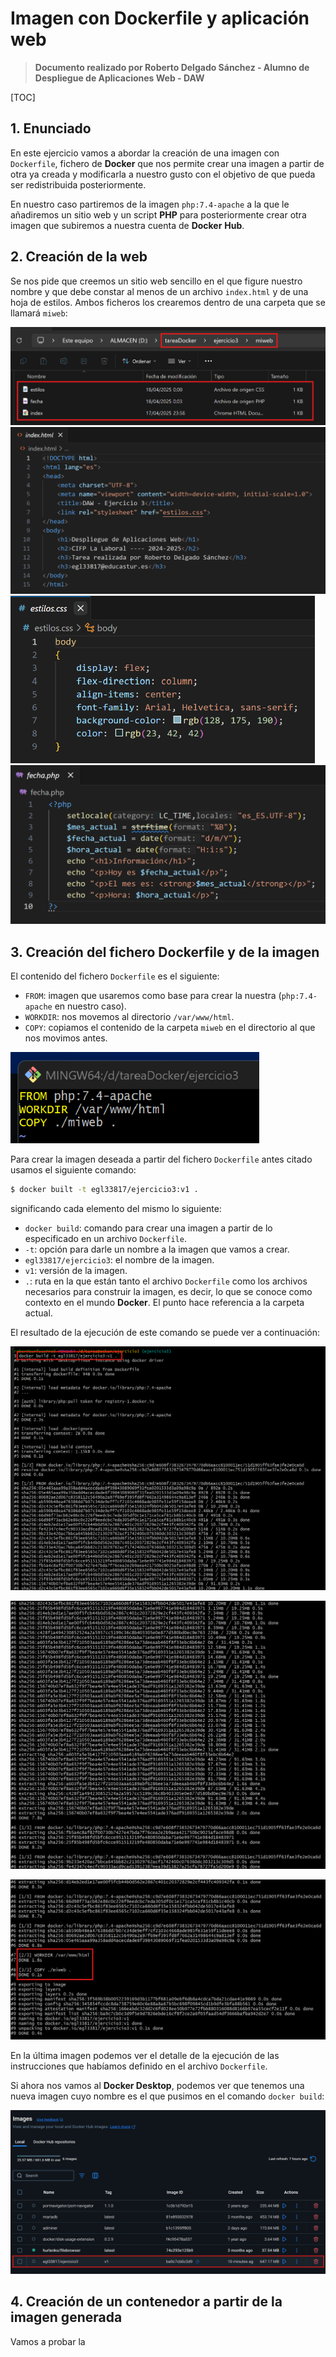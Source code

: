 # Imagen con Dockerfile y aplicación web

> **Documento realizado por Roberto Delgado Sánchez - Alumno de Despliegue de Aplicaciones Web - DAW**

[TOC]

## 1. Enunciado

En este ejercicio vamos a abordar la creación de una imagen con `Dockerfile`, fichero de **Docker** que nos permite crear una imagen a partir de otra ya creada y modificarla a nuestro gusto con el objetivo de que pueda ser redistribuida posteriormente. 

En nuestro caso partiremos de la imagen `php:7.4-apache` a la que le añadiremos un sitio web y un script **PHP** para posteriormente crear otra imagen que subiremos a nuestra cuenta de **Docker** **Hub**.

## 2. Creación de la web

Se nos pide que creemos un sitio web sencillo en el que figure nuestro nombre y que debe constar al menos de un archivo `index.html` y de una hoja de estilos. Ambos ficheros los crearemos dentro de una carpeta que se llamará `miweb`:

<img src="./ejercicio3.assets/image-20250418002202078.png" alt="image-20250418002202078" style="zoom:67%;" />

<img src="./ejercicio3.assets/image-20250418001944761.png" alt="image-20250418001944761" style="zoom:50%;" />

<img src="./ejercicio3.assets/image-20250418002003199.png" alt="image-20250418002003199" style="zoom: 55%;" />

<img src="./ejercicio3.assets/image-20250418002109293.png" alt="image-20250418002109293" style="zoom: 50%;" />

## 3. Creación del fichero Dockerfile y de la imagen

El contenido del fichero `Dockerfile` es el siguiente:

- `FROM`: imagen que usaremos como base para crear la nuestra (`php:7.4-apache` en nuestro caso).
- `WORKDIR`: nos movemos al directorio `/var/www/html`.
- `COPY`: copiamos el contenido de la carpeta `miweb` en el directorio al que nos movimos antes.

<img src="./ejercicio3.assets/image-20250418003130644.png" alt="image-20250418003130644" style="zoom:80%;" />

Para crear la imagen deseada a partir del fichero `Dockerfile` antes citado usamos el siguiente comando:

```bash
$ docker built -t egl33817/ejercicio3:v1 .
```

significando cada elemento del mismo lo siguiente:

- `docker build`: comando para crear una imagen a partir de lo especificado en un archivo `Dockerfile`.
- `-t`: opción para darle un nombre a la imagen que vamos a crear.
- `egl33817/ejercicio3`: el nombre de la imagen.
- `v1`: versión de la imagen.
- `.`: ruta en la que están tanto el archivo `Dockerfile` como los archivos necesarios para construir la imagen, es decir, lo que se conoce como contexto en el mundo **Docker**. El punto hace referencia a la carpeta actual.

El resultado de la ejecución de este comando se puede ver a continuación:

![image-20250418002432426](./ejercicio3.assets/image-20250418002432426.png)

![image-20250418002816021](./ejercicio3.assets/image-20250418002816021.png)

![image-20250418002859671](./ejercicio3.assets/image-20250418002859671.png)

En la última imagen podemos ver el detalle de la ejecución de las instrucciones que habíamos definido en el archivo `Dockerfile`.

Si ahora nos vamos al **Docker Desktop**, podemos ver que tenemos una nueva imagen cuyo nombre es el que pusimos en el comando `docker build`:

![image-20250418003050683](./ejercicio3.assets/image-20250418003050683.png)

## 4. Creación de un contenedor a partir de la imagen generada

Vamos a probar la 